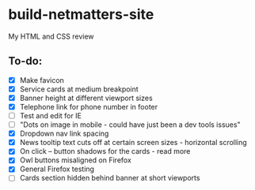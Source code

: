 # build-netmatters-site
My HTML and CSS review

## To-do:
- [x] Make favicon
- [x] Service cards at medium breakpoint
- [x] Banner height at different viewport sizes
- [x] Telephone link for phone number in footer
- [ ] Test and edit for IE
- [ ] "Dots on image in mobile - could have just been a dev tools issues"
- [x] Dropdown nav link spacing
- [x] News tooltip text cuts off at certain screen sizes - horizontal scrolling
- [x] On click – button shadows for the cards - read more
- [x] Owl buttons misaligned on Firefox
- [x] General Firefox testing
- [ ] Cards section hidden behind banner at short viewports
